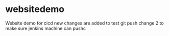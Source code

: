 # websitedemo
Website demo for cicd
new  changes are added to test git push
change 2 to make sure jenkins machine can pushc
